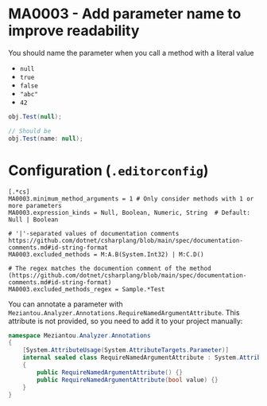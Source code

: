 # MA0003 - Add parameter name to improve readability

You should name the parameter when you call a method with a literal value

- `null`
- `true`
- `false`
- `"abc"`
- `42`

````csharp
obj.Test(null);

// Should be
obj.Test(name: null);
````

# Configuration (`.editorconfig`)

````
[.*cs]
MA0003.minimum_method_arguments = 1 # Only consider methods with 1 or more parameters
MA0003.expression_kinds = Null, Boolean, Numeric, String  # Default: Null | Boolean

# '|'-separated values of documentation comments https://github.com/dotnet/csharplang/blob/main/spec/documentation-comments.md#id-string-format
MA0003.excluded_methods = M:A.B(System.Int32) | M:C.D()

# The regex matches the documention comment of the method (https://github.com/dotnet/csharplang/blob/main/spec/documentation-comments.md#id-string-format)
MA0003.excluded_methods_regex = Sample.*Test
````

You can annotate a parameter with `Meziantou.Analyzer.Annotations.RequireNamedArgumentAttribute`. This attribute is not provided, so you need to add it to your project manually:

````c#
namespace Meziantou.Analyzer.Annotations
{
    [System.AttributeUsage(System.AttributeTargets.Parameter)]
    internal sealed class RequireNamedArgumentAttribute : System.Attribute
    {
        public RequireNamedArgumentAttribute() {}
        public RequireNamedArgumentAttribute(bool value) {}
    }
}
````
